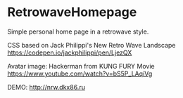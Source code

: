 # RetrowaveHomepage
Simple personal home page in a retrowave style.

CSS based on Jack Philippi's New Retro Wave Landscape https://codepen.io/jackphilippi/pen/LjezQX

Avatar image: Hackerman from KUNG FURY Movie https://www.youtube.com/watch?v=bS5P_LAqiVg

DEMO: http://nrw.dkx86.ru
